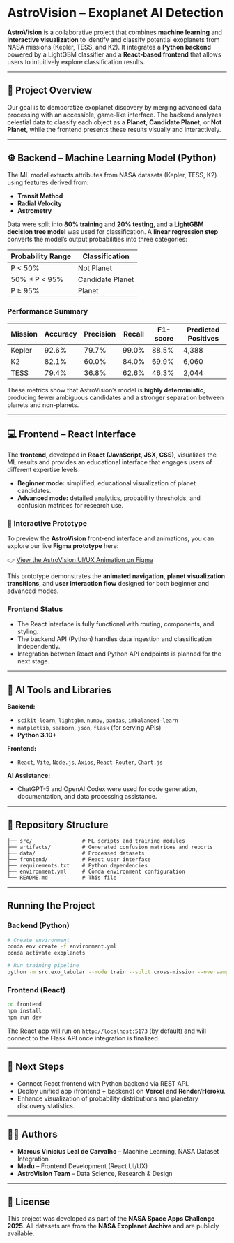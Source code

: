 # AstroVision – Exoplanet AI Detection

**AstroVision** is a collaborative project that combines **machine learning** and **interactive visualization** to identify and classify potential exoplanets from NASA missions (Kepler, TESS, and K2).
It integrates a **Python backend** powered by a LightGBM classifier and a **React-based frontend** that allows users to intuitively explore classification results.

---

## 🌌 Project Overview

Our goal is to democratize exoplanet discovery by merging advanced data processing with an accessible, game-like interface.
The backend analyzes celestial data to classify each object as a **Planet**, **Candidate Planet**, or **Not Planet**, while the frontend presents these results visually and interactively.

---

## ⚙️ Backend – Machine Learning Model (Python)

The ML model extracts attributes from NASA datasets (Kepler, TESS, K2) using features derived from:

* **Transit Method**
* **Radial Velocity**
* **Astrometry**

Data were split into **80% training** and **20% testing**, and a **LightGBM decision tree model** was used for classification.
A **linear regression step** converts the model’s output probabilities into three categories:

| Probability Range | Classification   |
| ----------------- | ---------------- |
| P < 50%           | Not Planet       |
| 50% ≤ P < 95%     | Candidate Planet |
| P ≥ 95%           | Planet           |

### **Performance Summary**

| Mission | Accuracy | Precision | Recall | F1-score | Predicted Positives |
| ------- | -------- | --------- | ------ | -------- | ------------------- |
| Kepler  | 92.6%    | 79.7%     | 99.0%  | 88.5%    | 4,388               |
| K2      | 82.1%    | 60.0%     | 84.0%  | 69.9%    | 6,060               |
| TESS    | 79.4%    | 36.8%     | 62.6%  | 46.3%    | 2,044               |

These metrics show that AstroVision’s model is **highly deterministic**, producing fewer ambiguous candidates and a stronger separation between planets and non-planets.

---

## 💻 Frontend – React Interface

The **frontend**, developed in **React (JavaScript, JSX, CSS)**, visualizes the ML results and provides an educational interface that engages users of different expertise levels.

* **Beginner mode:** simplified, educational visualization of planet candidates.
* **Advanced mode:** detailed analytics, probability thresholds, and confusion matrices for research use.

### 🎨 Interactive Prototype

To preview the **AstroVision** front-end interface and animations, you can explore our live **Figma prototype** here:

👉 [View the AstroVision UI/UX Animation on Figma](https://www.figma.com/proto/GOgsWQN1HcpZFNVrXogtJc/Astrovision?page-id=0%3A1&node-id=5-2&viewport=418%2C-211%2C0.18&t=zvKqkxmrqhbvQiXD-1&scaling=min-zoom&content-scaling=fixed&starting-point-node-id=5%3A2&show-proto-sidebar=1)

This prototype demonstrates the **animated navigation**, **planet visualization transitions**, and **user interaction flow** designed for both beginner and advanced modes.

### **Frontend Status**

* The React interface is fully functional with routing, components, and styling.
* The backend API (Python) handles data ingestion and classification independently.
* Integration between React and Python API endpoints is planned for the next stage.

---

## 🧠 AI Tools and Libraries

**Backend:**

* `scikit-learn`, `lightgbm`, `numpy`, `pandas`, `imbalanced-learn`
* `matplotlib`, `seaborn`, `json`, `flask` (for serving APIs)
* **Python 3.10+**

**Frontend:**

* `React`, `Vite`, `Node.js`, `Axios`, `React Router`, `Chart.js`

**AI Assistance:**

* ChatGPT-5 and OpenAI Codex were used for code generation, documentation, and data processing assistance.

---

## 🧹 Repository Structure

```
├── src/                # ML scripts and training modules
├── artifacts/          # Generated confusion matrices and reports
├── data/               # Processed datasets
├── frontend/           # React user interface
├── requirements.txt    # Python dependencies
├── environment.yml     # Conda environment configuration
└── README.md           # This file
```

---

##  Running the Project

### Backend (Python)

```bash
# Create environment
conda env create -f environment.yml
conda activate exoplanets

# Run training pipeline
python -m src.exo_tabular --mode train --split cross-mission --oversample
```

### Frontend (React)

```bash
cd frontend
npm install
npm run dev
```

The React app will run on `http://localhost:5173` (by default) and will connect to the Flask API once integration is finalized.

---

## 🚀 Next Steps

* Connect React frontend with Python backend via REST API.
* Deploy unified app (frontend + backend) on **Vercel** and **Render/Heroku**.
* Enhance visualization of probability distributions and planetary discovery statistics.

---

## 👩‍🚀 Authors

* **Marcus Vinicius Leal de Carvalho** – Machine Learning, NASA Dataset Integration
* **Madu** – Frontend Development (React UI/UX)
* **AstroVision Team** – Data Science, Research & Design

---

## 🌠 License

This project was developed as part of the **NASA Space Apps Challenge 2025**.
All datasets are from the **NASA Exoplanet Archive** and are publicly available.
